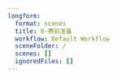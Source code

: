 ```yaml
---
longform:
  format: scenes
  title: 0-赛前准备
  workflow: Default Workflow
  sceneFolder: /
  scenes: []
  ignoredFiles: []
---
```

